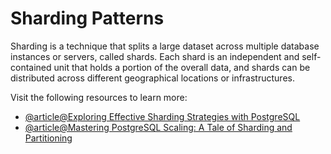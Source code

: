 # Sharding Patterns

Sharding is a technique that splits a large dataset across multiple database instances or servers, called shards. Each shard is an independent and self-contained unit that holds a portion of the overall data, and shards can be distributed across different geographical locations or infrastructures.

Visit the following resources to learn more:

- [@article@Exploring Effective Sharding Strategies with PostgreSQL](https://medium.com/@gustavo.vallerp26/exploring-effective-sharding-strategies-with-postgresql-for-scalable-data-management-2c9ae7ef1759)
- [@article@Mastering PostgreSQL Scaling: A Tale of Sharding and Partitioning](https://doronsegal.medium.com/scaling-postgres-dfd9c5e175e6)